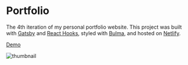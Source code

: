 # Portfolio

The 4th iteration of my personal portfolio website. This project was built with [Gatsby](https://www.gatsbyjs.org/) and [React Hooks](https://reactjs.org/docs/hooks-intro.html), styled with [Bulma](https://bulma.io/), and hosted on [Netlify](https://www.netlify.com/).

[Demo](https://bfgonzalez.netlify.com/)

![thumbnail]("./public/static/thumbnail.png")
